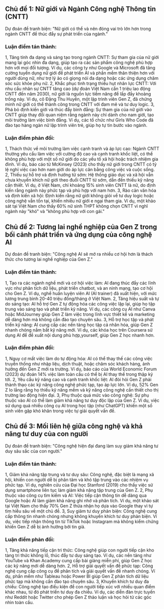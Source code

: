 ## Chủ đề 1: Nữ giới và Ngành Công nghệ Thông tin (CNTT)
Dự đoán đề tranh biện: "Nữ giới có thể và nên đóng vai trò lớn hơn trong ngành CNTT để thúc đẩy sự phát triển của ngành."

### Luận điểm tán thành:

1, Tăng tính đa dạng và sáng tạo trong ngành CNTT: Sự tham gia của nữ giới mang lại góc nhìn đa dạng, giúp tạo ra các sản phẩm công nghệ phù hợp hơn với mọi đối tượng. Ví dụ, các công ty như Google và Microsoft đã tăng cường tuyển dụng nữ giới để phát triển AI và phần mềm thân thiện hơn với người dùng nữ, như trợ lý ảo có giọng nói đa dạng hoặc các ứng dụng chăm sóc sức khỏe phụ nữ.
2, Khắc phục tình trạng thiếu hụt nhân lực CNTT: Với nhu cầu nhân sự CNTT tăng cao (dự đoán Việt Nam cần 1 triệu lao động CNTT đến năm 2030), nữ giới là nguồn lực tiềm năng để lấp đầy khoảng trống này. Ví dụ, cô Đặng Thu Huyền, một lập trình viên Gen Z, đã chứng minh nữ giới có thể thành công trong CNTT với đam mê và tư duy logic.
3, Phá bỏ định kiến giới và thúc đẩy bình đẳng: Sự tham gia của nữ giới vào CNTT giúp thay đổi quan niệm rằng ngành này chỉ dành cho nam giới, tạo môi trường làm việc bình đẳng. Ví dụ, các tổ chức như Girls Who Code đã đào tạo hàng ngàn nữ lập trình viên trẻ, giúp họ tự tin bước vào ngành.

### Luận điểm phản đối:

1, Thách thức về môi trường làm việc cạnh tranh và áp lực cao: Ngành CNTT thường yêu cầu làm việc với cường độ cao và cạnh tranh khốc liệt, có thể không phù hợp với một số nữ giới do các yếu tố xã hội hoặc trách nhiệm gia đình. Ví dụ, báo cáo từ McKinsey (2023) cho thấy nữ giới trong CNTT có tỷ lệ nghỉ việc cao hơn nam giới do áp lực cân bằng công việc và cuộc sống.
2, Thiếu sự hỗ trợ và định hướng từ sớm: Hệ thống giáo dục và xã hội vẫn chưa khuyến khích nữ giới theo đuổi CNTT từ sớm, dẫn đến thiếu kỹ năng cần thiết. Ví dụ, ở Việt Nam, chỉ khoảng 15% sinh viên CNTT là nữ, do định kiến rằng ngành này phức tạp và phù hợp với nam hơn.
3, Rào cản văn hóa và định kiến xã hội: Định kiến rằng nữ giới không giỏi về tư duy logic hoặc công nghệ vẫn tồn tại, khiến nhiều nữ giới e ngại tham gia. Ví dụ, một khảo sát tại Việt Nam cho thấy 60% nữ sinh THPT không chọn CNTT vì nghĩ ngành này "khó" và "không phù hợp với con gái."

## Chủ đề 2: Tương lai nghề nghiệp của Gen Z trong bối cảnh phát triển và ứng dụng của công nghệ AI
Dự đoán đề tranh biện: "Công nghệ AI sẽ mở ra nhiều cơ hội hơn là thách thức cho tương lai nghề nghiệp của Gen Z."

### Luận điểm tán thành:

1, Tạo ra các ngành nghề mới và cơ hội việc làm: AI đang thúc đẩy các lĩnh vực như phân tích dữ liệu, phát triển chatbot, và an ninh mạng, tạo cơ hội cho Gen Z. Ví dụ, nghề huấn luyện viên AI (AI trainer) đã xuất hiện, với mức lương trung bình 20-40 triệu đồng/tháng ở Việt Nam.
2, Tăng hiệu suất và tự do sáng tạo: AI hỗ trợ Gen Z tự động hóa các công việc lặp lại, giúp họ tập trung vào sáng tạo và phát triển kỹ năng. Ví dụ, các công cụ AI như Canva hoặc MidJourney giúp Gen Z làm việc trong lĩnh vực thiết kế và marketing dễ dàng hơn mà không cần đào tạo chuyên sâu.
3, Hỗ trợ học tập và phát triển kỹ năng: AI cung cấp các nền tảng học tập cá nhân hóa, giúp Gen Z nhanh chóng nắm bắt kỹ năng mới. Ví dụ, các khóa học trên Coursera sử dụng AI để đề xuất nội dung phù hợp,yourself, giúp Gen Z học nhanh hơn.

### Luận điểm phản đối:

1, Nguy cơ mất việc làm do tự động hóa: AI có thể thay thế các công việc truyền thống như nhập liệu, dịch thuật, hoặc chăm sóc khách hàng, ảnh hưởng đến Gen Z mới ra trường. Ví dụ, báo cáo của World Economic Forum (2023) dự đoán 14% việc làm toàn cầu có thể bị AI thay thế trong thập kỷ tới.
2, Yêu cầu kỹ năng cao và cạnh tranh khốc liệt: AI đòi hỏi Gen Z phải thành thạo các kỹ năng công nghệ phức tạp, tạo áp lực lớn. Ví dụ, 52% Gen Z lo lắng rằng họ thiếu kỹ năng mềm và kỹ năng công nghệ cần thiết cho thị trường lao động hiện đại.
3, Phụ thuộc quá mức vào công nghệ: Sự phụ thuộc vào AI có thể làm giảm khả năng tư duy độc lập của Gen Z. Ví dụ, việc sử dụng quá nhiều công cụ AI trong học tập (như ChatGPT) khiến một số sinh viên gặp khó khăn trong việc tự giải quyết vấn đề.


## Chủ đề 3: Mối liên hệ giữa công nghệ và khả năng tư duy của con người
Dự đoán đề tranh biện: "Công nghệ hiện đại đang làm suy giảm khả năng tư duy sâu sắc của con người."

### Luận điểm tán thành:

1, Giảm khả năng tập trung và tư duy sâu: Công nghệ, đặc biệt là mạng xã hội, khiến con người dễ bị phân tâm và khó tập trung vào các nhiệm vụ phức tạp. Ví dụ, nghiên cứu của Đại học Stanford (2019) cho thấy việc sử dụng smartphone liên tục làm giảm khả năng tập trung của Gen Z.
2, Phụ thuộc vào công cụ tìm kiếm và AI: Việc tiếp cận thông tin dễ dàng qua Google hoặc AI làm giảm khả năng ghi nhớ và phân tích. Ví dụ, một khảo sát tại Việt Nam cho thấy 70% Gen Z thừa nhận họ dựa vào Google thay vì tự tìm hiểu sâu về một chủ đề.
3, Suy giảm tư duy phản biện: Công nghệ cung cấp thông tin nhanh chóng nhưng không khuyến khích tư duy phản biện. Ví dụ, việc tiếp nhận thông tin từ TikTok hoặc Instagram mà không kiểm chứng khiến Gen Z dễ bị ảnh hưởng bởi tin giả.

### Luận điểm phản đối:

1, Tăng khả năng tiếp cận tri thức: Công nghệ giúp con người tiếp cận kho tàng tri thức khổng lồ, thúc đẩy tư duy sáng tạo. Ví dụ, các nền tảng như YouTube và Khan Academy cung cấp bài giảng miễn phí, giúp Gen Z học các kỹ năng mới dễ dàng hơn.
2, Hỗ trợ giải quyết vấn đề phức tạp: Công nghệ cung cấp công cụ để phân tích và giải quyết vấn đề nhanh chóng. Ví dụ, phần mềm như Tableau hoặc Power BI giúp Gen Z phân tích dữ liệu phức tạp mà không cần đào tạo chuyên sâu.
3, Khuyến khích tư duy đa chiều: Công nghệ tạo điều kiện để con người tiếp xúc với nhiều quan điểm khác nhau, từ đó phát triển tư duy đa chiều. Ví dụ, các diễn đàn trực tuyến như Reddit hoặc Twitter cho phép Gen Z thảo luận và học hỏi từ các góc nhìn toàn cầu.